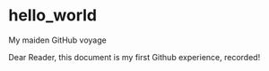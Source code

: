 # hello_world
My maiden GitHub voyage


Dear Reader, this document is my first Github experience, recorded!
